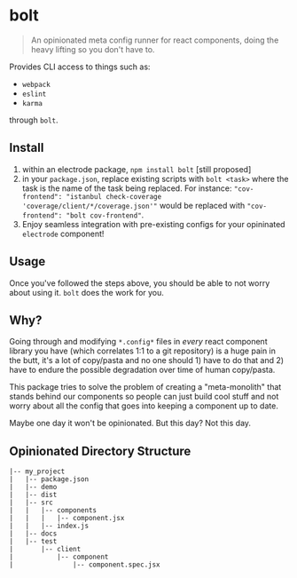 # bolt

> An opinionated meta config runner for react components, doing the heavy lifting so you don't have to.

Provides CLI access to things such as:

- `webpack`
- `eslint`
- `karma`

through `bolt`.

## Install

1. within an electrode package, `npm install bolt` [still proposed]
1. in your `package.json`, replace existing scripts with `bolt <task>` where the task is the name of the task being replaced. For instance: `"cov-frontend": "istanbul check-coverage 'coverage/client/*/coverage.json'"` would be replaced with `"cov-frontend": "bolt cov-frontend"`.
1. Enjoy seamless integration with pre-existing configs for your opininated `electrode` component!

## Usage

Once you've followed the steps above, you should be able to not worry about using it. `bolt` does the work for you.

## Why?

Going through and modifying `*.config*` files in _every_ react component library you have (which correlates 1:1 to a git repository) is a huge pain in the butt, it's a lot of copy/pasta and no one should 1) have to do that and 2) have to endure the possible degradation over time of human copy/pasta.

This package tries to solve the problem of creating a "meta-monolith" that stands behind our components so people can just build cool stuff and not worry about all the config that goes into keeping a component up to date.

Maybe one day it won't be opinionated. But this day? Not this day.

## Opinionated Directory Structure

```
|-- my_project
|   |-- package.json
|   |-- demo
|   |-- dist
|   |-- src
|   |   |-- components
|   |   |   |-- component.jsx
|   |   |-- index.js
|   |-- docs
|   |-- test
|       |-- client
|           |-- component
|               |-- component.spec.jsx
```
